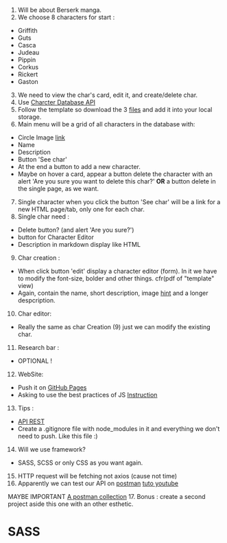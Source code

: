 1. Will be about Berserk manga.
2. We choose 8 characters for start :
- Griffith
- Guts
- Casca
- Judeau
- Pippin
- Corkus
- Rickert
- Gaston
3. We need to view the char's card, edit it, and create/delete char.
4. Use [Charcter Database API](https://character-database.becode.xyz/)
5. Follow the template so download the 3 [files](https://github.com/becodeorg/LIE-Hamilton-5.32/tree/master/01-main-course/02-the-hills/02-character-manager/design) and add it into your local storage.
6. Main menu will be a grid of all characters in the database with:
- Circle Image [link](https://css-tricks.com/data-uris/)
- Name
- Description
- Button 'See char'
- At the end a button to add a new character.
- Maybe on hover a card, appear a button delete the character with an alert 'Are you sure you want to delete this char?' <b>OR</b> a button delete in the single page, as we want.
7. Single character when you click the button 'See char' will be a link for a new HTML page/tab, only one for each char.
8. Single char need :
- Delete button? (and alert 'Are you sure?')
- button for Character Editor
- Description in markdown display like HTML

9. Char creation :
- When click button 'edit' display a character editor (form). In it we have to modify the font-size, bolder and other things. cfr(pdf of "template" view)
- Again, contain the name, short description, image [hint](https://web.dev/read-files/) and a longer despcription.
10. Char editor:
- Really the same as char Creation (9) just we can modify the existing char.
11. Research bar :
- OPTIONAL !
12. WebSite:
- Push it on [GitHub Pages](https://pages.github.com/)
- Asking to use the best practices of JS [Instruction](https://github.com/becodeorg/LIE-Hamilton-5.32/blob/master/01-main-course/02-the-hills/02-character-manager/jsbestpractises.md)
13. Tips :
- [API REST](https://github.com/leny/klopedi/blob/master/rest/rest.md)
- Create a .gitignore file with node_modules in it and everything we don't need to push. Like this file :)
14. Will we use framework?
- SASS, SCSS or only CSS as you want again.
15. HTTP request will be fetching not axios (cause not time)
16. Apparently we can test our API on [postman](https://www.postman.com/) [tuto youtube](https://www.youtube.com/watch?v=juldrxDrSH0&list=PLhW3qG5bs-L-oT0GenwPLcJAPD_SiFK3C)

MAYBE IMPORTANT [A postman collection](https://static.becode.xyz/character-database/characters-database.postman_collection.json)
17. Bonus : create a second project aside this one with an other esthetic.


# SASS
